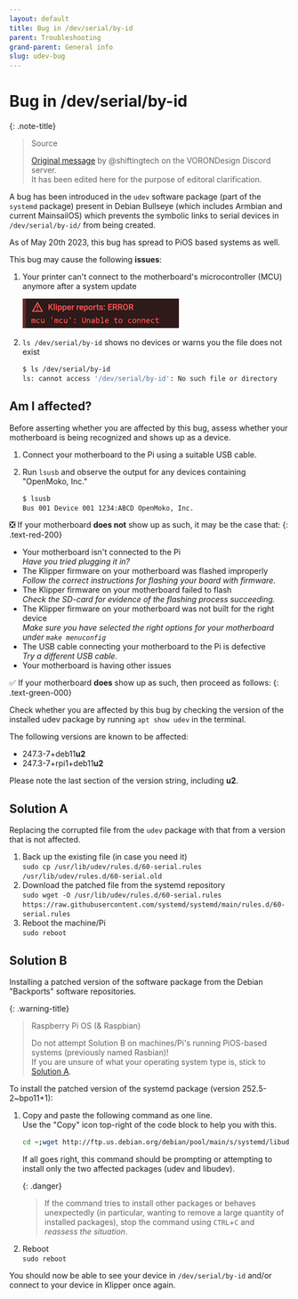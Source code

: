 ```yaml
---
layout: default
title: Bug in /dev/serial/by-id
parent: Troubleshooting
grand-parent: General info
slug: udev-bug
---
```


# Bug in /dev/serial/by-id

{: .note-title}
> Source
>
> [Original message](https://discord.com/channels/460117602945990666/460172848565190667/1102656480223690783) by @shiftingtech on the VORONDesign Discord server.  
> It has been edited here for the purpose of editoral clarification.

A bug has been introduced in the `udev` software package (part of the `systemd` package) present in Debian Bullseye (which includes Armbian and current MainsailOS) which prevents the symbolic links to serial devices in `/dev/serial/by-id/` from being created.

As of May 20th 2023, this bug has spread to PiOS based systems as well.

This bug may cause the following **issues**:

1. Your printer can't connect to the motherboard's microcontroller (MCU) anymore after a system update

    ![Klipper MCU can't connect](images/klipper_mcu-connect-error.png)

2. `ls /dev/serial/by-id` shows no devices or warns you the file does not exist

    ```bash
    $ ls /dev/serial/by-id
    ls: cannot access '/dev/serial/by-id': No such file or directory
    ```

## Am I affected?

Before asserting whether you are affected by this bug, assess whether your motherboard is being recognized and shows up as a device.

1. Connect your motherboard to the Pi using a suitable USB cable.
2. Run `lsusb` and observe the output for any devices containing "OpenMoko, Inc."

    ```bash
    $ lsusb
    Bus 001 Device 001 1234:ABCD OpenMoko, Inc.
    ```

❎ If your motherboard **does not** show up as such, it may be the case that:
{: .text-red-200}

- Your motherboard isn't connected to the Pi  
    *Have you tried plugging it in?*
- The Klipper firmware on your motherboard was flashed improperly  
    *Follow the correct instructions for flashing your board with firmware.*
- The Klipper firmware on your motherboard failed to flash  
    *Check the SD-card for evidence of the flashing process succeeding.*
- The Klipper firmware on your motherboard was not built for the right device  
    *Make sure you have selected the right options for your motherboard under `make menuconfig`*
- The USB cable connecting your motherboard to the Pi is defective  
    *Try a different USB cable.*
- Your motherboard is having other issues

✅ If your motherboard **does** show up as such, then proceed as follows:
{: .text-green-000}

Check whether you are affected by this bug by checking the version of the installed udev package by running `apt show udev` in the terminal.

The following versions are known to be affected:

- 247.3-7+deb11**u2**
- 247.3-7+rpi1+deb11**u2**

Please note the last section of the version string, including **u2**.

## Solution A

Replacing the corrupted file from the `udev` package with that from a version that is not affected.

1. Back up the existing file (in case you need it)  
    `sudo cp /usr/lib/udev/rules.d/60-serial.rules /usr/lib/udev/rules.d/60-serial.old`
2. Download the patched file from the systemd repository  
    `sudo wget -O /usr/lib/udev/rules.d/60-serial.rules https://raw.githubusercontent.com/systemd/systemd/main/rules.d/60-serial.rules`
3. Reboot the machine/Pi  
    `sudo reboot`

## Solution B

Installing a patched version of the software package from the Debian "Backports" software repositories.

{: .warning-title}
> Raspberry Pi OS (& Raspbian)
>
> Do not attempt Solution B on machines/Pi's running PiOS-based systems (previously named Rasbian)!  
> If you are unsure of what your operating system type is, stick to [Solution A](#solution-a).

To install the patched version of the systemd package (version 252.5-2~bpo11+1):

1. Copy and paste the following command as one line.  
    Use the "Copy" icon top-right of the code block to help you with this.

    ```bash
    cd ~;wget http://ftp.us.debian.org/debian/pool/main/s/systemd/libudev1_252.5-2~bpo11+1_`dpkg --print-architecture`.deb http://ftp.us.debian.org/debian/pool/main/s/systemd/udev_252.5-2~bpo11+1_`dpkg --print-architecture`.deb;APT_LISTCHANGES_FRONTEND=none sudo apt install --fix-broken ./libudev1_252.5-2~bpo11+1_`dpkg --print-architecture`.deb ./udev_252.5-2~bpo11+1_`dpkg --print-architecture`.deb; rm libudev1_252.5-2~bpo11+1_`dpkg --print-architecture`.deb udev_252.5-2~bpo11+1_`dpkg --print-architecture`.deb
    ```

    If all goes right, this command should be prompting or attempting to install only the two affected packages (udev and libudev).

    {: .danger}
    > If the command tries to install other packages or behaves unexpectedly (in particular, wanting to remove a large quantity of installed packages), stop the command using `CTRL`+`C` and *reassess the situation*.

2. Reboot  
    `sudo reboot`

You should now be able to see your device in `/dev/serial/by-id` and/or connect to your device in Klipper once again.
